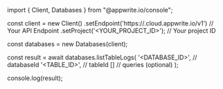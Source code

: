 import { Client, Databases } from "@appwrite.io/console";

const client = new Client()
    .setEndpoint('https://<REGION>.cloud.appwrite.io/v1') // Your API Endpoint
    .setProject('<YOUR_PROJECT_ID>'); // Your project ID

const databases = new Databases(client);

const result = await databases.listTableLogs(
    '<DATABASE_ID>', // databaseId
    '<TABLE_ID>', // tableId
    [] // queries (optional)
);

console.log(result);
